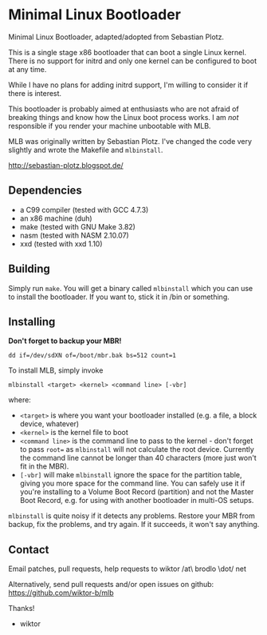 Minimal Linux Bootloader
========================

Minimal Linux Bootloader, adapted/adopted from Sebastian Plotz.

This is a single stage x86 bootloader that can boot a single Linux kernel.
There is no support for initrd and only one kernel can be configured to boot at
any time.

While I have no plans for adding initrd support, I'm willing to consider it if
there is interest.

This bootloader is probably aimed at enthusiasts who are not afraid of breaking
things and know how the Linux boot process works. I am *not* responsible if you
render your machine unbootable with MLB.

MLB was originally written by Sebastian Plotz. I've changed the code very
slightly and wrote the Makefile and `mlbinstall`.

http://sebastian-plotz.blogspot.de/

Dependencies
------------

 - a C99 compiler (tested with GCC 4.7.3)
 - an x86 machine (duh)
 - make (tested with GNU Make 3.82)
 - nasm (tested with NASM 2.10.07)
 - xxd (tested with xxd 1.10)

Building
--------

Simply run `make`. You will get a binary called `mlbinstall` which you can use
to install the bootloader. If you want to, stick it in /bin or something.

Installing
----------

**Don't forget to backup your MBR!**

    dd if=/dev/sdXN of=/boot/mbr.bak bs=512 count=1

To install MLB, simply invoke

    mlbinstall <target> <kernel> <command line> [-vbr]

where:

 - `<target>` is where you want your bootloader installed (e.g. a file, a block
   device, whatever)
 - `<kernel>` is the kernel file to boot
 - `<command line>` is the command line to pass to the kernel - don't forget to
   pass `root=` as `mlbinstall` will not calculate the root device. Currently
   the command line cannot be longer than 40 characters (more just won't fit in
   the MBR).
 - `[-vbr]` will make `mlbinstall` ignore the space for the partition table,
   giving you more space for the command line. You can safely use it if you're
   installing to a Volume Boot Record (partition) and not the Master Boot
   Record, e.g. for using with another bootloader in multi-OS setups.

`mlbinstall` is quite noisy if it detects any problems. Restore your MBR from
backup, fix the problems, and try again. If it succeeds, it won't say anything.

Contact
-------

Email patches, pull requests, help requests to wiktor /at\ brodlo \dot/ net

Alternatively, send pull requests and/or open issues on github:
https://github.com/wiktor-b/mlb

Thanks!

- wiktor

